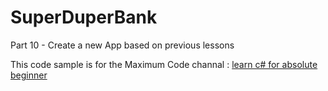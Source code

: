 # SuperDuperBank
Part 10 - Create a new App based on previous lessons

This code sample is for the Maximum Code channal : [learn c# for absolute beginner](https://www.youtube.com/watch?v=0jI053W8Kgk&list=PLWsA6cHKI8s1BbMPZTIvbiKZTAqrYRRRh&index=10)

